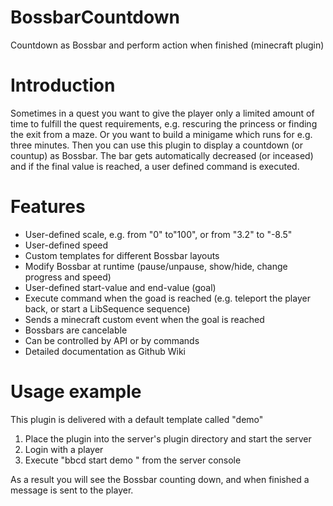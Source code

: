 # BossbarCountdown

Countdown as Bossbar and perform action when finished (minecraft plugin)

# Introduction
Sometimes in a quest you want to give the player only a limited amount of time to fulfill the quest requirements, e.g. rescuring the princess or finding the exit from a maze. Or you want to build a minigame  which runs for e.g. three minutes. Then you can use this plugin to display a countdown (or countup) as Bossbar. The bar gets automatically decreased (or inceased) and if the final value is reached, a user defined command is executed.

# Features
* User-defined scale, e.g. from "0" to"100", or from "3.2" to "-8.5"
* User-defined speed
* Custom templates for different Bossbar layouts
* Modify Bossbar at runtime (pause/unpause, show/hide, change progress and speed)
* User-defined start-value and end-value (goal)
* Execute command when the goad is reached (e.g. teleport the player back, or start a LibSequence sequence)
* Sends a minecraft custom event when the goal is reached
* Bossbars are cancelable
* Can be controlled by API or by commands
* Detailed documentation as Github Wiki

# Usage example
This plugin is delivered with a default template called "demo"
1. Place the plugin into the server's plugin directory and start the server
2. Login with a player 
3. Execute "bbcd start demo <Playername>" from the server console
  
As a result you will see the Bossbar counting down, and when finished a message is sent to the player.
